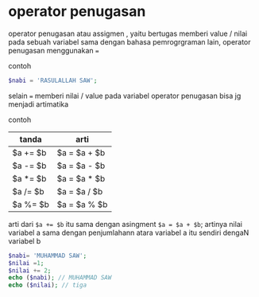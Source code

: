 # operator penugasan

operator penugasan  atau assigmen , yaitu bertugas memberi value / nilai pada sebuah variabel
sama dengan bahasa pemrogrgraman lain, operator penugasan menggunakan `=`

contoh
```php
$nabi = 'RASULALLAH SAW';

```

selain `=` memberi nilai / value pada variabel 
operator penugasan bisa jg menjadi artimatika

contoh

| tanda    | arti         |
| -------- | ------------ |
| $a += $b | $a = $a + $b |
| $a -= $b | $a = $a - $b |
| $a *= $b | $a = $a * $b |
| $a /= $b | $a = $a / $b |
| $a %= $b | $a = $a % $b |

arti dari
`$a += $b` itu sama dengan asingment `$a = $a + $b`;
artinya
nilai variabel a sama dengan penjumlahann atara variabel a itu sendiri dengaN variabel b


```PHP
$nabi= 'MUHAMMAD SAW';
$nilai =1;
$nilai += 2;
echo ($nabi); // MUHAMMAD SAW
echo ($nilai); // tiga
```